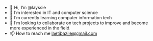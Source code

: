 - 👋 Hi, I’m @layssie
- 👀 I’m interested in IT and computer science 
- 🌱 I’m currently learning computer information tech
- 💞️ I’m looking to collaborate on tech projects to improve and become more experienced in the field.
- 📫 How to reach me laetibazile@gmail.com

<!---
layssie/layssie is a ✨ special ✨ repository because its `README.md` (this file) appears on your GitHub profile.
You can click the Preview link to take a look at your changes.
--->
